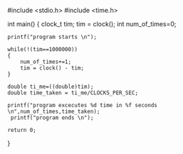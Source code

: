 #include <stdio.h>
#include <time.h>
  
int main()
{
    clock_t tim;
    tim = clock();
    int num_of_times=0;
    
    printf("program starts \n");
    
    while(!(tim==1000000))
    {
        num_of_times+=1;
        tim = clock() - tim;
    }
    
    double ti_me=((double)tim);
    double time_taken = ti_me/CLOCKS_PER_SEC; 
    
    printf("program excecutes %d time in %f seconds \n",num_of_times,time_taken);
     printf("program ends \n");
     
    return 0;
}

